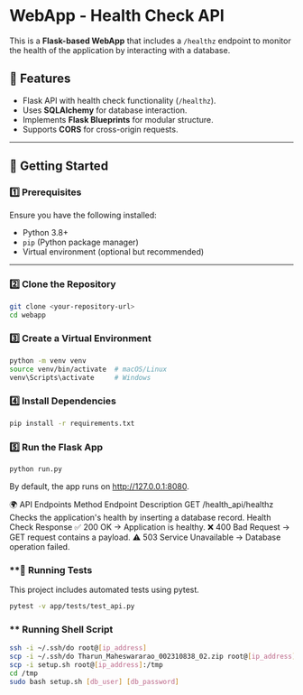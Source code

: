 # WebApp - Health Check API

This is a **Flask-based WebApp** that includes a `/healthz` endpoint to monitor the health of the application by interacting with a database.

## 📌 Features
- Flask API with health check functionality (`/healthz`).
- Uses **SQLAlchemy** for database interaction.
- Implements **Flask Blueprints** for modular structure.
- Supports **CORS** for cross-origin requests.

---

## 🚀 Getting Started

### **1️⃣ Prerequisites**
Ensure you have the following installed:
- Python 3.8+ 
- `pip` (Python package manager)
- Virtual environment (optional but recommended)

---

### **2️⃣ Clone the Repository**
```bash
git clone <your-repository-url>
cd webapp
```

### **3️⃣ Create a Virtual Environment**
```bash
python -m venv venv
source venv/bin/activate  # macOS/Linux
venv\Scripts\activate     # Windows
```

### **4️⃣ Install Dependencies**
```bash
pip install -r requirements.txt
```

### **5️⃣ Run the Flask App**
```bash
python run.py
```

By default, the app runs on http://127.0.0.1:8080.

🌍 API Endpoints
Method	Endpoint	Description
GET	/health_api/healthz	Checks the application's health by inserting a database record.
Health Check Response
✅ 200 OK → Application is healthy.
❌ 400 Bad Request → GET request contains a payload.
⚠️ 503 Service Unavailable → Database operation failed.

### **🧪 Running Tests
This project includes automated tests using pytest.

```bash
pytest -v app/tests/test_api.py
```

### ** Running Shell Script

```bash
ssh -i ~/.ssh/do root@[ip_address]
scp -i ~/.ssh/do Tharun_Maheswararao_002310838_02.zip root@[ip_address]:/tmp
scp -i setup.sh root@[ip_address]:/tmp
cd /tmp
sudo bash setup.sh [db_user] [db_password]
```